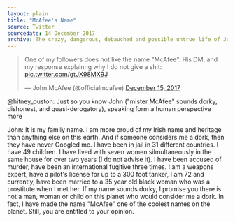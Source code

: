 ```yaml
---
layout: plain
title: "McAfee's Name"
source: Twitter
sourcedate: 14 December 2017
archive: The crazy, dangerous, debauched and possible untrue life of John McAfee.
---
```


<blockquote class="twitter-tweet"><p lang="en" dir="ltr">One of my followers does not like the name &quot;McAfee&quot;. His DM, and my response explainng why I do not give a shit: <a href="https://t.co/gtJX98MX9J">pic.twitter.com/gtJX98MX9J</a></p>&mdash; John McAfee (@officialmcafee) <a href="https://twitter.com/officialmcafee/status/941509222730272768?ref_src=twsrc%5Etfw">December 15, 2017</a></blockquote>

@hitney_ouston: Just so you know John ("mister McAfee" sounds dorky, dishonest, and quasi-derogatory), speaking form a human perspective more

John: It is my family name. I am more proud of my Irish name and heritage than anything else on this earth. And if someone considers me a dork, then they have never Googled me. I have been in jail in 31 different countries. I have 49 children. I have lived with seven women silmultaneously in the same house for over two years (I do not advise it). I have been accused of murder,
have been an international fugitive three times. I am a weapons expert, have a pilot's license for up to a 300 foot tanker, I am 72 and currently, have been married to a 35 year old black woman who was a prostitute when I met her. If my name sounds dorky, I promise you there is not a man, woman or child on this planet who would consider me a dork. In fact, I have made the name "McAfee" one of the coolest names on the planet. Still, you are entitled to your opinion.
